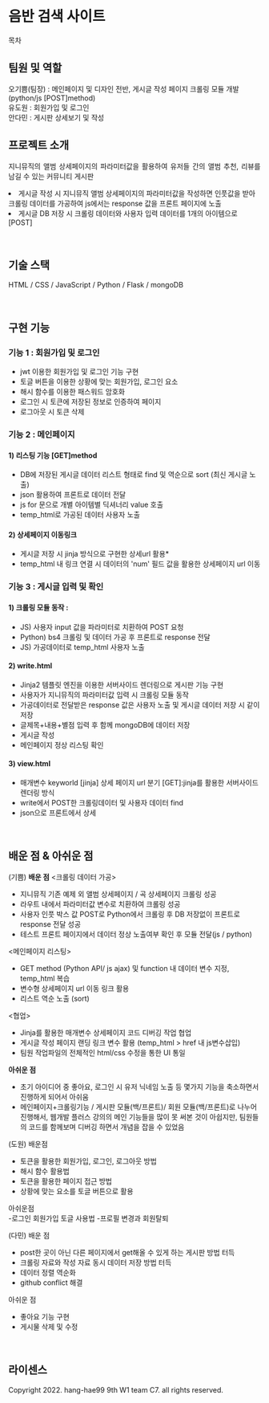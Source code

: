 # 음반 검색 사이트


목차

## 팀원 및 역할

오기쁨(팀장) : 메인페이지 및 디자인 전반, 게시글 작성 페이지 크롤링 모듈 개발(python/js [POST]method) <br>
유도원 : 회원가입 및 로그인 <br>
안다민 : 게시판 상세보기 및 작성 <br>

## 프로젝트 소개

<p align="justify">
지니뮤직의 앨범 상세페이지의 파라미터값을 활용하여 유저들 간의 앨범 추천, 리뷰를 남길 수 있는 커뮤니티 게시판<br>
  <li> 게시글 작성 시 지니뮤직 앨범 상세페이지의 파라미터값을 작성하면 인풋값을 받아 크롤링 데이터를 가공하여 js에서는 response 값을 프론트 페이지에 노출</li>
  <li> 게시글 DB 저장 시 크롤링 데이터와 사용자 입력 데이터를 1개의 아이템으로 [POST]</li>
</p>

<br>

## 기술 스택

HTML / CSS / JavaScript / Python / Flask / mongoDB

<br>

## 구현 기능

### 기능 1 : 회원가입 및 로그인
- jwt 이용한 회원가입 및 로그인 기능 구현
- 토글 버튼을 이용한 상황에 맞는 회원가입, 로그인 요소  
- 해시 함수를 이용한 패스워드 암호화
- 로그인 시 토큰에 저장된 정보로 인증하여 페이지  
- 로그아웃 시 토큰 삭제

### 기능 2 : 메인페이지
#### 1) 리스팅 기능 [GET]method
- DB에 저장된 게시글 데이터 리스트 형태로 find 및 역순으로 sort (최신 게시글 노출)
- json 활용하여 프론트로 데이터 전달
- js for 문으로 개별 아이템별 딕셔너리 value 호출 
- temp_html로 가공된 데이터 사용자 노출

#### 2) 상세페이지 이동링크
- 게시글 저장 시 jinja 방식으로 구현한 상세url 활용* 
- temp_html 내 링크 연결 시 데이터의 'num' 필드 값을 활용한 상세페이지 url 이동

### 기능 3 : 게시글 입력 및 확인
#### 1) 크롤링 모듈 동작 : 
- JS) 사용자 input 값을 파라미터로 치환하여 POST 요청 
- Python) bs4 크롤링 및 데이터 가공 후 프론트로 response 전달 
- JS) 가공데이터로 temp_html 사용자 노출

#### 2) write.html 
- Jinja2 템플릿 엔진을 이용한 서버사이드 렌더링으로 게시판 기능 구현 
- 사용자가 지니뮤직의 파라미터값 입력 시 크롤링 모듈 동작
- 가공데이터로 전달받은 response 값은 사용자 노출 및 게시글 데이터 저장 시 같이 저장 
- 글제목+내용+별점 입력 후 함께 mongoDB에 데이터 저장 
- 게시글 작성 
- 메인페이지 정상 리스팅 확인

#### 3) view.html 
- 매개변수 keyworld [jinja] 상세 페이지 url 분기 [GET]:jinja를 활용한 서버사이드렌더링 방식
- write에서 POST한 크롤링데이터 및 사용자 데이터 find
- json으로 프론트에서 상세

<br>

## 배운 점 & 아쉬운 점

(기쁨)
<b> 배운 점</b>
<크롤링 데이터 가공>
- 지니뮤직 기존 예제 외 앨범 상세페이지 / 곡 상세페이지 크롤링 성공
- 라우트 내에서 파라미터값 변수로 치환하여 크롤링 성공
- 사용자 인풋 박스 값 POST로 Python에서 크롤링 후 DB 저장없이 프론트로 response 전달 성공
- 테스트 프론트 페이지에서 데이터 정상 노출여부 확인 후 모듈 전달(js / python)

<메인페이지 리스팅>
- GET method (Python API/ js ajax) 및 function 내 데이터 변수 지정, temp_html  복습
- 변수형 상세페이지 url 이동 링크 활용
- 리스트 역순 노출 (sort)

<협업>
- Jinja를 활용한 매개변수 상세페이지 코드 디버깅 작업 협업
- 게시글 작성 페이지 랜딩 링크 변수 활용 (temp_html > href 내 js변수삽입)
- 팀원 작업파일의 전체적인 html/css 수정을 통한 UI 통일 

<b>아쉬운 점</b>
- 초기 아이디어 중 좋아요, 로그인 시 유저 닉네임 노출 등 몇가지 기능을 축소하면서 진행하게 되어서 아쉬움
- 메인페이지+크롤링기능 / 게시판 모듈(백/프론트)/ 회원 모듈(백/프론트)로 나누어 진행해서, 웹개발 플러스 강의의 메인 기능들을 많이 못 써본 것이 아쉽지만, 팀원들의 코드를 함께보며 디버깅 하면서 개념을 잡을 수 있었음

(도원)
배운점 <br>
- 토큰을 활용한 회원가입, 로그인, 로그아웃 방법
- 해시 함수 활용법
- 토큰을 활용한 페이지 접근 방법
- 상황에 맞는 요소를 토글 버튼으로 활용

아쉬운점 <br>
-로그인 회원가입 토글 사용법
-프로필 변경과 회원탈퇴


(다민)
배운 점 <br>
- post한 곳이 아닌 다른 페이지에서 get해올 수 있게 하는 게시판 방법 터득
- 크롤링 자료와 작성 자료 동시 데이터 저장 방법 터득
- 데이터 정렬 역순화
- github conflict 해결

아쉬운 점 <br>
- 좋아요 기능 구현
- 게시물 삭제 및 수정


<p align="justify">

</p>

<br>

## 라이센스

Copyright 2022. hang-hae99 9th W1 team C7. all rights reserved.

